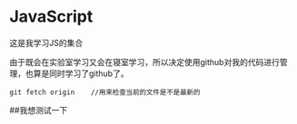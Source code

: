 # JavaScript

这是我学习JS的集合

​	由于既会在实验室学习又会在寝室学习，所以决定使用github对我的代码进行管理，也算是同时学习了github了。

```
git fetch origin	//用来检查当前的文件是不是最新的
```

##我想测试一下
